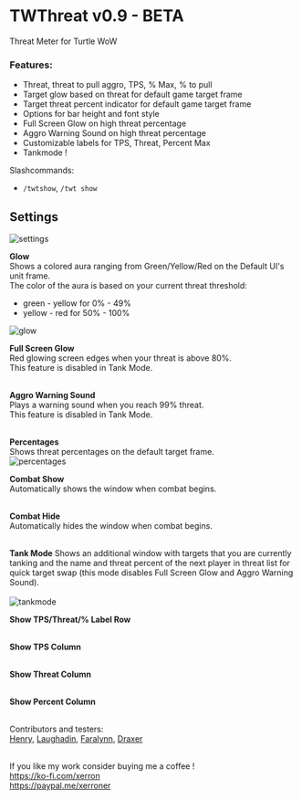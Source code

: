 # TWThreat v0.9 - BETA
Threat Meter for Turtle WoW

### Features:
- Threat, threat to pull aggro, TPS, % Max, % to pull
- Target glow based on threat for default game target frame
- Target threat percent indicator for default game target frame
- Options for bar height and font style
- Full Screen Glow on high threat percentage
- Aggro Warning Sound on high threat percentage
- Customizable labels for TPS, Threat, Percent Max
- Tankmode !

Slashcommands:
- `/twtshow`, `/twt show`

## Settings
![settings](https://imgur.com/S5zpbSX.png)

**Glow**<br>
Shows a colored aura ranging from Green/Yellow/Red on the Default UI's unit frame.<br>
The color of the aura is based on your current threat threshold:<br>
- green - yellow for 0% - 49%<Br>
- yellow - red for 50% - 100%<br>

![glow](https://imgur.com/7rZt20N.png)
<br>

**Full Screen Glow**<br>
Red glowing screen edges when your threat is above 80%.<Br>
This feature is disabled in Tank Mode.<br>
<br>

**Aggro Warning Sound**<br>
Plays a warning sound when you reach 99% threat.<br>
This feature is disabled in Tank Mode.<br>
<br>

**Percentages**<br>
Shows threat percentages on the default target frame.<Br>
![percentages](https://imgur.com/jTlY6Gj.png)
<br>

**Combat Show**<br>
Automatically shows the window when combat begins.<br>
<br>

**Combat Hide**<Br>
Automatically hides the window when combat begins.<br>
<br>

**Tank Mode**
Shows an additional window with targets that you are currently tanking and the name and threat
percent of the next player in threat list for quick target swap (this mode disables
Full Screen Glow and Aggro Warning Sound).<br><br>
![tankmode](https://imgur.com/daZ3vuv.png)
<br>

**Show TPS/Threat/% Label Row**<br>
<br>

**Show TPS Column**<br>
<br>

**Show Threat Column**<br>
<br>

**Show Percent Column**<br>
<br>


Contributors and testers: <BR>
[Henry](https://armory.turtle-wow.org/#!/character/Henry), [Laughadin](https://armory.turtle-wow.org/#!/character/Laughadin), 
[Faralynn](https://armory.turtle-wow.org/#!/character/Faralynn), [Draxer](https://armory.turtle-wow.org/#!/character/Draxer) <BR><BR>

If you like my work consider buying me a coffee !<br>
https://ko-fi.com/xerron <br>
https://paypal.me/xerroner <br>
